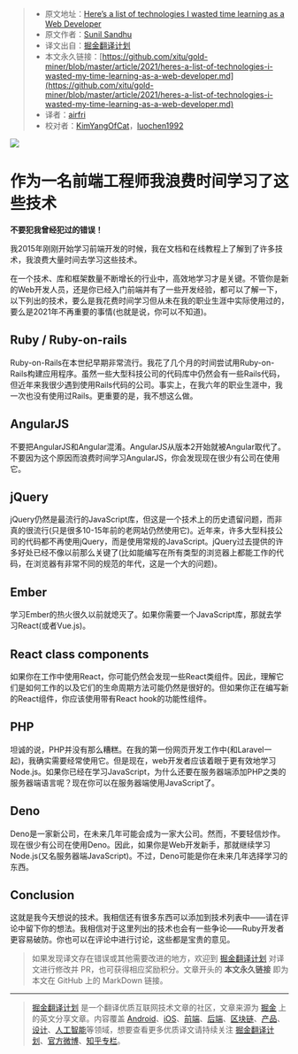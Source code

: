 > * 原文地址：[Here’s a list of technologies I wasted time learning as a Web Developer](https://javascript.plainenglish.io/heres-a-list-of-technologies-i-wasted-my-time-learning-as-a-web-developer-e427d0bfafc3)
> * 原文作者：[Sunil Sandhu](https://medium.com/@sunilsandhu)
> * 译文出自：[掘金翻译计划](https://github.com/xitu/gold-miner)
> * 本文永久链接：[https://github.com/xitu/gold-miner/blob/master/article/2021/heres-a-list-of-technologies-i-wasted-my-time-learning-as-a-web-developer.md](https://github.com/xitu/gold-miner/blob/master/article/2021/heres-a-list-of-technologies-i-wasted-my-time-learning-as-a-web-developer.md)
> * 译者：[airfri](https://github.com/airfri)
> * 校对者：[KimYangOfCat](https://github.com/KimYangOfCat)，[luochen1992](https://github.com/luochen1992)

![](https://cdn-images-1.medium.com/max/2560/1*szP5mmBU8NjkLbO2HE3bJw.png)

# 作为一名前端工程师我浪费时间学习了这些技术

**不要犯我曾经犯过的错误！**

我2015年刚刚开始学习前端开发的时候，我在文档和在线教程上了解到了许多技术，我浪费大量时间去学习这些技术。

在一个技术、库和框架数量不断增长的行业中，高效地学习才是关键。不管你是新的Web开发人员，还是你已经入门前端并有了一些开发经验，都可以了解一下，以下列出的技术，要么是我花费时间学习但从未在我的职业生涯中实际使用过的，要么是2021年不再重要的事情(也就是说，你可以不知道)。

## Ruby / Ruby-on-rails

Ruby-on-Rails在本世纪早期非常流行。我花了几个月的时间尝试用Ruby-on-Rails构建应用程序。虽然一些大型科技公司的代码库中仍然会有一些Rails代码，但近年来我很少遇到使用Rails代码的公司。事实上，在我六年的职业生涯中，我一次也没有使用过Rails。更重要的是，我不想这么做。

## AngularJS

不要把AngularJS和Angular混淆。AngularJS从版本2开始就被Angular取代了。不要因为这个原因而浪费时间学习AngularJS，你会发现现在很少有公司在使用它。

## jQuery

jQuery仍然是最流行的JavaScript库，但这是一个技术上的历史遗留问题，而非真的很流行(只是很多10-15年前的老网站仍然使用它)。近年来，许多大型科技公司的代码都不再使用jQuery，而是使用常规的JavaScript。jQuery过去提供的许多好处已经不像以前那么关键了(比如能编写在所有类型的浏览器上都能工作的代码，在浏览器有非常不同的规范的年代，这是一个大的问题)。

## Ember

学习Ember的热火很久以前就熄灭了。如果你需要一个JavaScript库，那就去学习React(或者Vue.js)。

## React class components

如果你在工作中使用React，你可能仍然会发现一些React类组件。因此，理解它们是如何工作的以及它们的生命周期方法可能仍然是很好的。但如果你正在编写新的React组件，你应该使用带有React hook的功能性组件。 

## PHP

坦诚的说，PHP并没有那么糟糕。在我的第一份网页开发工作中(和Laravel一起)，我确实需要经常使用它。但是现在，web开发者应该着眼于更有效地学习 Node.js。如果你已经在学习JavaScript，为什么还要在服务器端添加PHP之类的服务器端语言呢？现在你可以在服务器端使用JavaScript了。  

## Deno

Deno是一家新公司，在未来几年可能会成为一家大公司。然而，不要轻信炒作。现在很少有公司在使用Deno。因此，如果你是Web开发新手，那就继续学习Node.js(又名服务器端JavaScript)。不过，Deno可能是你在未来几年选择学习的东西。  

## Conclusion

这就是我今天想说的技术。我相信还有很多东西可以添加到技术列表中——请在评论中留下你的想法。我相信对于这里列出的技术也会有一些争论——Ruby开发者更容易破防。你也可以在评论中进行讨论，这些都是宝贵的意见。

> 如果发现译文存在错误或其他需要改进的地方，欢迎到 [掘金翻译计划](https://github.com/xitu/gold-miner) 对译文进行修改并 PR，也可获得相应奖励积分。文章开头的 **本文永久链接** 即为本文在 GitHub 上的 MarkDown 链接。

---

> [掘金翻译计划](https://github.com/xitu/gold-miner) 是一个翻译优质互联网技术文章的社区，文章来源为 [掘金](https://juejin.im) 上的英文分享文章。内容覆盖 [Android](https://github.com/xitu/gold-miner#android)、[iOS](https://github.com/xitu/gold-miner#ios)、[前端](https://github.com/xitu/gold-miner#前端)、[后端](https://github.com/xitu/gold-miner#后端)、[区块链](https://github.com/xitu/gold-miner#区块链)、[产品](https://github.com/xitu/gold-miner#产品)、[设计](https://github.com/xitu/gold-miner#设计)、[人工智能](https://github.com/xitu/gold-miner#人工智能)等领域，想要查看更多优质译文请持续关注 [掘金翻译计划](https://github.com/xitu/gold-miner)、[官方微博](http://weibo.com/juejinfanyi)、[知乎专栏](https://zhuanlan.zhihu.com/juejinfanyi)。
